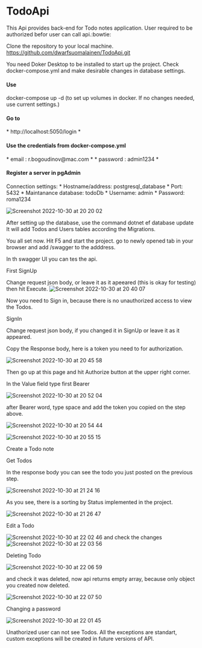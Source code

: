 # TodoApi 

 This Api provides back-end for Todo notes application. User required to be authorized befor user can call api.:bowtie:
 
 Clone the repository to your local machine. 
 https://github.com/dwarfsuomalainen/TodoApi.git
 
 You need Doker Desktop to be installed to start up the project. 
 Check docker-compose.yml and make desirable changes in database settings.
 <h4>Use</h4> 
 <p>docker-compose up -d 
 (to set up volumes in docker. 
 If no changes needed, use current settings.)</p> 
 <h4>Go to</h4> 
 * http://localhost:5050/login * 
 <h4>Use the credentials from docker-compose.yml</h4>
 * email : r.bogoudinov@mac.com *
 * password : admin1234 *
 <h4>Register a server in pgAdmin</h4>
 Connection settings:
 * Hostname/address: postgresql_database
 * Port: 5432
 * Maintanance database: todoDb
 * Username: admin
 * Password: roma1234
 
 ![Screenshot 2022-10-30 at 20 20 02](https://user-images.githubusercontent.com/73884598/198894961-8b381127-dc21-4652-9022-163839d3da55.png)
 
 After setting up the database, use the command 
 dotnet ef database update 
 It will add Todos and Users tables according the Migrations. 
 
 You all set now. Hit F5 and start the project.
 go to newly opened tab in your browser and add /swagger to the adddress.
 
 In th swagger UI you can tes the api. 
 
 First SignUp
 
 Change request json body, or leave it as it apeeared (this is okay for testing) then hit Execute.
 ![Screenshot 2022-10-30 at 20 40 07](https://user-images.githubusercontent.com/73884598/198895972-87306eb3-ac84-4e5f-9ab6-3c7730832555.png)
 
 Now you need to Sign in, because there is no unauthorized access to view the Todos.
 
 SignIn
 
 Change request json body, if you changed it in SignUp or leave it as it appeared.
 
 Copy the Response body, here is a token you need to for authorization.
 
 ![Screenshot 2022-10-30 at 20 45 58](https://user-images.githubusercontent.com/73884598/198896076-fbe11f44-f990-4cd0-b51e-22f2de1ed5fc.png)

 Then go up at this page and hit Authorize button at the upper right corner. 
 
 In the Value field type first Bearer 
 
 ![Screenshot 2022-10-30 at 20 52 04](https://user-images.githubusercontent.com/73884598/198896284-b8ffd1e4-e0b9-4971-bb57-f80beea376bd.png)
 
 after Bearer word, type space and add the token you copied on the step above.
 
 ![Screenshot 2022-10-30 at 20 54 44](https://user-images.githubusercontent.com/73884598/198896406-181dcb55-6cdf-4476-a13f-9aec89be456a.png)
 
 ![Screenshot 2022-10-30 at 20 55 15](https://user-images.githubusercontent.com/73884598/198896445-13932549-9c6f-442e-abd9-0f1ff7d6322d.png)
 
 Create a Todo note 

 
 
 Get Todos 
 
 In the response body you can see the todo you just posted on the previous step. 
 
 ![Screenshot 2022-10-30 at 21 24 16](https://user-images.githubusercontent.com/73884598/198897601-8ebdae4f-1c6a-425f-9076-a99892c39835.png)

 As you see, there is a sorting by Status implemented in the project. 
 
 ![Screenshot 2022-10-30 at 21 26 47](https://user-images.githubusercontent.com/73884598/198897733-5406e55a-a028-44c2-a7e2-41dced7a454b.png)

 Edit a Todo
 
 ![Screenshot 2022-10-30 at 22 02 46](https://user-images.githubusercontent.com/73884598/198899194-fd85269c-c351-41cc-8983-780f9223e172.png)
 and check the changes 
 ![Screenshot 2022-10-30 at 22 03 56](https://user-images.githubusercontent.com/73884598/198899246-0a37cf88-a4a6-49b4-8255-750a2d4e7c07.png)

 Deleting Todo
 
 ![Screenshot 2022-10-30 at 22 06 59](https://user-images.githubusercontent.com/73884598/198899360-afc890e4-769b-4566-a258-3697d31e0605.png)
 
 and check it was deleted, now api returns empty array, because only object you created now deleted. 
 
 ![Screenshot 2022-10-30 at 22 07 50](https://user-images.githubusercontent.com/73884598/198899414-e67bfffb-1301-4e6b-b48f-f5c9373d3e10.png)

 Changing a password 
 
 ![Screenshot 2022-10-30 at 22 01 45](https://user-images.githubusercontent.com/73884598/198899130-1cc7f220-7f67-4dd8-a34a-b44a215752af.png)

 Unathorized user can not see Todos. 
 All the exceptions are standart, custom exceptions will be created in future versions of API.
 
 
 
